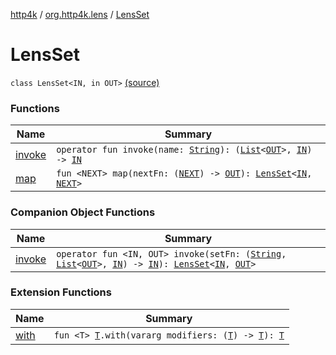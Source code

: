 [http4k](../../index.md) / [org.http4k.lens](../index.md) / [LensSet](./index.md)

# LensSet

`class LensSet<IN, in OUT>` [(source)](https://github.com/http4k/http4k/blob/master/http4k-core/src/main/kotlin/org/http4k/lens/lensSpec.kt#L24)

### Functions

| Name | Summary |
|---|---|
| [invoke](invoke.md) | `operator fun invoke(name: `[`String`](https://kotlinlang.org/api/latest/jvm/stdlib/kotlin/-string/index.html)`): (`[`List`](https://kotlinlang.org/api/latest/jvm/stdlib/kotlin.collections/-list/index.html)`<`[`OUT`](index.md#OUT)`>, `[`IN`](index.md#IN)`) -> `[`IN`](index.md#IN) |
| [map](map.md) | `fun <NEXT> map(nextFn: (`[`NEXT`](map.md#NEXT)`) -> `[`OUT`](index.md#OUT)`): `[`LensSet`](./index.md)`<`[`IN`](index.md#IN)`, `[`NEXT`](map.md#NEXT)`>` |

### Companion Object Functions

| Name | Summary |
|---|---|
| [invoke](invoke.md) | `operator fun <IN, OUT> invoke(setFn: (`[`String`](https://kotlinlang.org/api/latest/jvm/stdlib/kotlin/-string/index.html)`, `[`List`](https://kotlinlang.org/api/latest/jvm/stdlib/kotlin.collections/-list/index.html)`<`[`OUT`](invoke.md#OUT)`>, `[`IN`](invoke.md#IN)`) -> `[`IN`](invoke.md#IN)`): `[`LensSet`](./index.md)`<`[`IN`](invoke.md#IN)`, `[`OUT`](invoke.md#OUT)`>` |

### Extension Functions

| Name | Summary |
|---|---|
| [with](../../org.http4k.core/with.md) | `fun <T> `[`T`](../../org.http4k.core/with.md#T)`.with(vararg modifiers: (`[`T`](../../org.http4k.core/with.md#T)`) -> `[`T`](../../org.http4k.core/with.md#T)`): `[`T`](../../org.http4k.core/with.md#T) |
